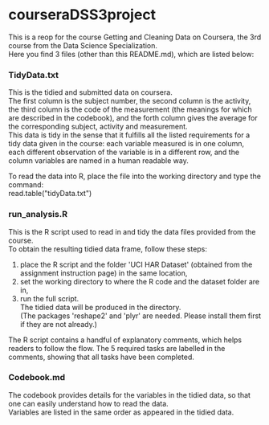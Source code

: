 # courseraDSS3project

This is a reop for the course Getting and Cleaning Data on Coursera, the 3rd course from the Data Science Specialization.  
Here you find 3 files (other than this README.md), which are listed below:

### TidyData.txt
This is the tidied and submitted data on coursera.  
The first column is the subject number, the second column is the activity, the third column is the code of the measurement (the meanings for which are described in the codebook), and the forth column gives the average for the corresponding subject, activity and measurement.  
This data is tidy in the sense that it fulfills all the listed requirements for a tidy data given in the course:
each variable measured is in one column, each different observation of the variable is in a different row, and the column variables are named in a human readable way.  

To read the data into R, place the file into the working directory and type the command:  
read.table("tidyData.txt")  


### run_analysis.R
This is the R script used to read in and tidy the data files provided from the course.  
To obtain the resulting tidied data frame, follow these steps:  
1. place the R script and the folder 'UCI HAR Dataset' (obtained from the assignment instruction page) in the same location,  
2. set the working directory to where the R code and the dataset folder are in,  
3. run the full script.  
The tidied data will be produced in the directory.  
(The packages 'reshape2' and 'plyr' are needed. Please install them first if they are not already.)  


The R script contains a handful of explanatory comments, which helps readers to follow the flow.
The 5 required tasks are labelled in the comments, showing that all tasks have been completed.  


### Codebook.md
The codebook provides details for the variables in the tidied data, so that one can easily understand how to read the data.  
Variables are listed in the same order as appeared in the tidied data.
